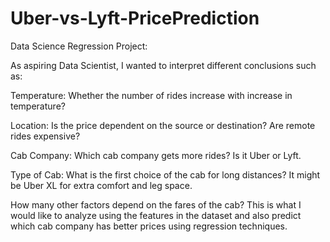 # Uber-vs-Lyft-PricePrediction

Data Science Regression Project:

As aspiring Data Scientist, I wanted to interpret different conclusions such as:

Temperature: Whether the number of rides increase with increase in temperature?

Location: Is the price dependent on the source or destination? Are remote rides expensive?

Cab Company:  Which cab company gets more rides? Is it Uber or Lyft. 

Type of Cab: What is the first choice of the cab for long distances? It might be Uber XL for extra comfort and leg space. 

How many other factors depend on the fares of the cab? This is what I would like to analyze using the features in the dataset and also predict which cab company has better prices using regression techniques.
